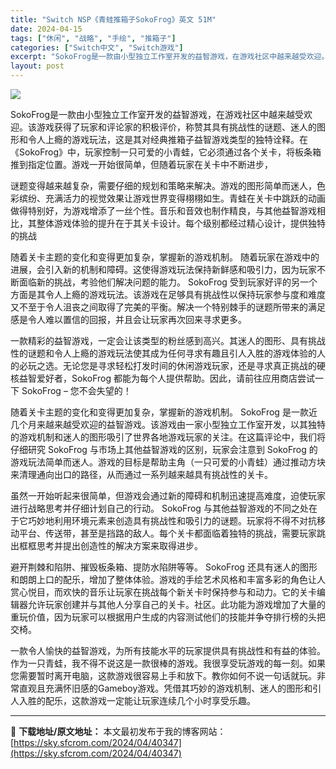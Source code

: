 ```yaml
---
title: "Switch NSP《青蛙推箱子SokoFrog》英文 51M"
date: 2024-04-15
tags: ["休闲", "战略", "手绘", "推箱子"]
categories: ["Switch中文", "Switch游戏"]
excerpt: "SokoFrog是一款由小型独立工作室开发的益智游戏，在游戏社区中越来越受欢迎。该游戏获得了玩家和评论家的积极评价，称赞其具有挑战性的谜题、迷人的图形和令人上瘾的游戏玩法，这是其对经典推箱子益智游戏类型的独特诠释。在《SokoFrog》中，玩家控制一只可爱的小青蛙，它必须通过各个关卡，将板条箱推到指&hellip;"
layout: post
---
```


<img class="aligncenter" src="https://sky.sfcrom.com/wp-content/uploads/2024/04/20240415173937-5b36c.jpeg" />

SokoFrog是一款由小型独立工作室开发的益智游戏，在游戏社区中越来越受欢迎。该游戏获得了玩家和评论家的积极评价，称赞其具有挑战性的谜题、迷人的图形和令人上瘾的游戏玩法，这是其对经典推箱子益智游戏类型的独特诠释。在《SokoFrog》中，玩家控制一只可爱的小青蛙，它必须通过各个关卡，将板条箱推到指定位置。游戏一开始很简单，但随着玩家在关卡中不断进步，

谜题变得越来越复杂，需要仔细的规划和策略来解决。游戏的图形简单而迷人，色彩缤纷、充满活力的视觉效果让游戏世界变得栩栩如生。青蛙在关卡中跳跃的动画做得特别好，为游戏增添了一丝个性。音乐和音效也制作精良，与其他益智游戏相比，其整体游戏体验的提升在于其关卡设计。每个级别都经过精心设计，提供独特的挑战

随着关卡主题的变化和变得更加复杂，掌握新的游戏机制。
随着玩家在游戏中的进展，会引入新的机制和障碍。这使得游戏玩法保持新鲜感和吸引力，因为玩家不断面临新的挑战，考验他们解决问题的能力。 SokoFrog 受到玩家好评的另一个方面是其令人上瘾的游戏玩法。该游戏在足够具有挑战性以保持玩家参与度和难度又不至于令人沮丧之间取得了完美的平衡。解决一个特别棘手的谜题所带来的满足感是令人难以置信的回报，并且会让玩家再次回来寻求更多。

一款精彩的益智游戏，一定会让该类型的粉丝感到高兴。其迷人的图形、具有挑战性的谜题和令人上瘾的游戏玩法使其成为任何寻求有趣且引人入胜的游戏体验的人的必玩之选。无论您是寻求轻松打发时间的休闲游戏玩家，还是寻求真正挑战的硬核益智爱好者，SokoFrog 都能为每个人提供帮助。因此，请前往应用商店尝试一下 SokoFrog – 您不会失望的！

随着关卡主题的变化和变得更加复杂，掌握新的游戏机制。
SokoFrog 是一款近几个月来越来越受欢迎的益智游戏。该游戏由一家小型独立工作室开发，以其独特的游戏机制和迷人的图形吸引了世界各地游戏玩家的关注。在这篇评论中，我们将仔细研究 SokoFrog 与市场上其他益智游戏的区别，玩家会注意到 SokoFrog 的游戏玩法简单而迷人。游戏的目标是帮助主角（一只可爱的小青蛙）通过推动方块来清理通向出口的路径，从而通过一系列越来越具有挑战性的关卡。

虽然一开始听起来很简单，但游戏会通过新的障碍和机制迅速提高难度，迫使玩家进行战略思考并仔细计划自己的行动。 SokoFrog 与其他益智游戏的不同之处在于它巧妙地利用环境元素来创造具有挑战性和吸引力的谜题。玩家将不得不对抗移动平台、传送带，甚至是挡路的敌人。每个关卡都面临着独特的挑战，需要玩家跳出框框思考并提出创造性的解决方案来取得进步。

避开荆棘和陷阱、摧毁板条箱、提防水陷阱等等。
SokoFrog 还具有迷人的图形和朗朗上口的配乐，增加了整体体验。游戏的手绘艺术风格和丰富多彩的角色让人赏心悦目，而欢快的音乐让玩家在挑战每个新关卡时保持参与和动力。它的关卡编辑器允许玩家创建并与其他人分享自己的关卡。社区。此功能为游戏增加了大量的重玩价值，因为玩家可以根据用户生成的内容测试他们的技能并争夺排行榜的头把交椅。

一款令人愉快的益智游戏，为所有技能水平的玩家提供具有挑战性和有益的体验。作为一只青蛙，我不得不说这是一款很棒的游戏。我很享受玩游戏的每一刻。如果您需要暂时离开电脑，这款游戏很容易上手和放下。教你如何不说一句话就玩。非常直观且充满怀旧感的Gameboy游戏。凭借其巧妙的游戏机制、迷人的图形和引人入胜的配乐，这款游戏一定能让玩家连续几个小时享受乐趣。

---
📖 **下载地址/原文地址：** 本文最初发布于我的博客网站：[https://sky.sfcrom.com/2024/04/40347](https://sky.sfcrom.com/2024/04/40347)
